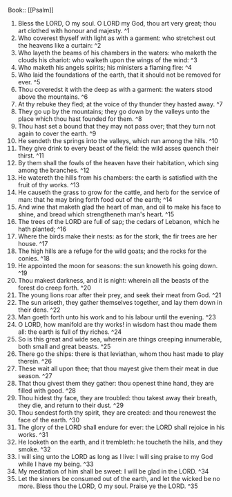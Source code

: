  Book:: [[Psalm]]
 1. Bless the LORD, O my soul. O LORD my God, thou art very great; thou art clothed with honour and majesty. ^1
 2. Who coverest thyself with light as with a garment: who stretchest out the heavens like a curtain: ^2
 3. Who layeth the beams of his chambers in the waters: who maketh the clouds his chariot: who walketh upon the wings of the wind: ^3
 4. Who maketh his angels spirits; his ministers a flaming fire: ^4
 5. Who laid the foundations of the earth, that it should not be removed for ever. ^5
 6. Thou coveredst it with the deep as with a garment: the waters stood above the mountains. ^6
 7. At thy rebuke they fled; at the voice of thy thunder they hasted away. ^7
 8. They go up by the mountains; they go down by the valleys unto the place which thou hast founded for them. ^8
 9. Thou hast set a bound that they may not pass over; that they turn not again to cover the earth. ^9
 10. He sendeth the springs into the valleys, which run among the hills. ^10
 11. They give drink to every beast of the field: the wild asses quench their thirst. ^11
 12. By them shall the fowls of the heaven have their habitation, which sing among the branches. ^12
 13. He watereth the hills from his chambers: the earth is satisfied with the fruit of thy works. ^13
 14. He causeth the grass to grow for the cattle, and herb for the service of man: that he may bring forth food out of the earth; ^14
 15. And wine that maketh glad the heart of man, and oil to make his face to shine, and bread which strengtheneth man's heart. ^15
 16. The trees of the LORD are full of sap; the cedars of Lebanon, which he hath planted; ^16
 17. Where the birds make their nests: as for the stork, the fir trees are her house. ^17
 18. The high hills are a refuge for the wild goats; and the rocks for the conies. ^18
 19. He appointed the moon for seasons: the sun knoweth his going down. ^19
 20. Thou makest darkness, and it is night: wherein all the beasts of the forest do creep forth. ^20
 21. The young lions roar after their prey, and seek their meat from God. ^21
 22. The sun ariseth, they gather themselves together, and lay them down in their dens. ^22
 23. Man goeth forth unto his work and to his labour until the evening. ^23
 24. O LORD, how manifold are thy works! in wisdom hast thou made them all: the earth is full of thy riches. ^24
 25. So is this great and wide sea, wherein are things creeping innumerable, both small and great beasts. ^25
 26. There go the ships: there is that leviathan, whom thou hast made to play therein. ^26
 27. These wait all upon thee; that thou mayest give them their meat in due season. ^27
 28. That thou givest them they gather: thou openest thine hand, they are filled with good. ^28
 29. Thou hidest thy face, they are troubled: thou takest away their breath, they die, and return to their dust. ^29
 30. Thou sendest forth thy spirit, they are created: and thou renewest the face of the earth. ^30
 31. The glory of the LORD shall endure for ever: the LORD shall rejoice in his works. ^31
 32. He looketh on the earth, and it trembleth: he toucheth the hills, and they smoke. ^32
 33. I will sing unto the LORD as long as I live: I will sing praise to my God while I have my being. ^33
 34. My meditation of him shall be sweet: I will be glad in the LORD. ^34
 35. Let the sinners be consumed out of the earth, and let the wicked be no more. Bless thou the LORD, O my soul. Praise ye the LORD. ^35
